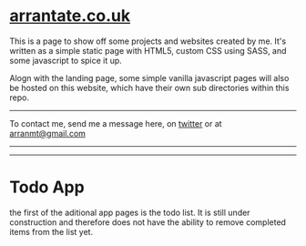 # [arrantate.co.uk](https://arrantate.co.uk/)

This is a page to show off some projects and websites created by me.  It's written as a simple static page with HTML5, custom CSS using SASS, and some javascript to spice it up.

Alogn with the landing page, some simple vanilla javascript pages will also be hosted on this website, which have their own sub directories within this repo.

---

To contact me, send me a message here, on [twitter](https://twitter.com/arrantate) or at arranmt@gmail.com

---
---

# Todo App

the first of the aditional app pages is the todo list.  It is still under construction and therefore does not have the ability to remove completed items from the list yet.
